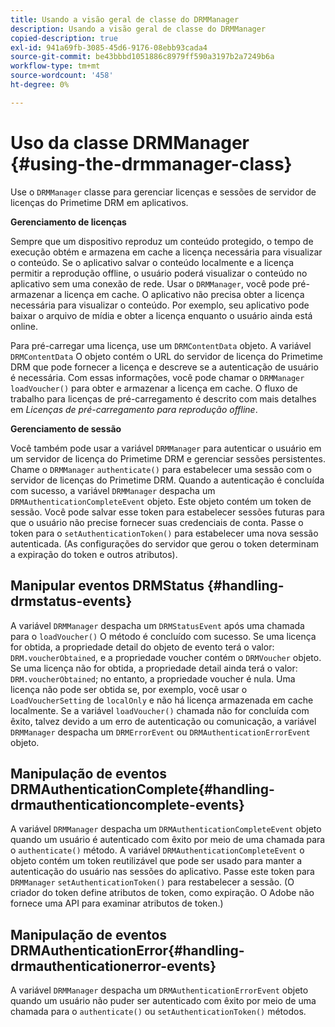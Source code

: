 ```yaml
---
title: Usando a visão geral de classe do DRMManager
description: Usando a visão geral de classe do DRMManager
copied-description: true
exl-id: 941a69fb-3085-45d6-9176-08ebb93cada4
source-git-commit: be43bbbd1051886c8979ff590a3197b2a7249b6a
workflow-type: tm+mt
source-wordcount: '458'
ht-degree: 0%

---
```


# Uso da classe DRMManager {#using-the-drmmanager-class}

Use o `DRMManager` classe para gerenciar licenças e sessões de servidor de licenças do Primetime DRM em aplicativos.

**Gerenciamento de licenças**

Sempre que um dispositivo reproduz um conteúdo protegido, o tempo de execução obtém e armazena em cache a licença necessária para visualizar o conteúdo. Se o aplicativo salvar o conteúdo localmente e a licença permitir a reprodução offline, o usuário poderá visualizar o conteúdo no aplicativo sem uma conexão de rede. Usar o `DRMManager`, você pode pré-armazenar a licença em cache. O aplicativo não precisa obter a licença necessária para visualizar o conteúdo. Por exemplo, seu aplicativo pode baixar o arquivo de mídia e obter a licença enquanto o usuário ainda está online.

Para pré-carregar uma licença, use um `DRMContentData` objeto. A variável `DRMContentData` O objeto contém o URL do servidor de licença do Primetime DRM que pode fornecer a licença e descreve se a autenticação de usuário é necessária. Com essas informações, você pode chamar o `DRMManager` `loadVoucher()` para obter e armazenar a licença em cache. O fluxo de trabalho para licenças de pré-carregamento é descrito com mais detalhes em *Licenças de pré-carregamento para reprodução offline*.

**Gerenciamento de sessão**

Você também pode usar a variável `DRMManager` para autenticar o usuário em um servidor de licença do Primetime DRM e gerenciar sessões persistentes. Chame o `DRMManager` `authenticate()` para estabelecer uma sessão com o servidor de licenças do Primetime DRM. Quando a autenticação é concluída com sucesso, a variável `DRMManager` despacha um `DRMAuthenticationCompleteEvent` objeto. Este objeto contém um token de sessão. Você pode salvar esse token para estabelecer sessões futuras para que o usuário não precise fornecer suas credenciais de conta. Passe o token para o `setAuthenticationToken()` para estabelecer uma nova sessão autenticada. (As configurações do servidor que gerou o token determinam a expiração do token e outros atributos).

## Manipular eventos DRMStatus {#handling-drmstatus-events}

A variável `DRMManager` despacha um `DRMStatusEvent` após uma chamada para o `loadVoucher()` O método é concluído com sucesso. Se uma licença for obtida, a propriedade detail do objeto de evento terá o valor: `DRM.voucherObtained`, e a propriedade voucher contém o `DRMVoucher` objeto. Se uma licença não for obtida, a propriedade detail ainda terá o valor: `DRM.voucherObtained`; no entanto, a propriedade voucher é nula. Uma licença não pode ser obtida se, por exemplo, você usar o `LoadVoucherSetting` de `localOnly` e não há licença armazenada em cache localmente. Se a variável `loadVoucher()` chamada não for concluída com êxito, talvez devido a um erro de autenticação ou comunicação, a variável `DRMManager` despacha um `DRMErrorEvent` ou `DRMAuthenticationErrorEvent` objeto.

## Manipulação de eventos DRMAuthenticationComplete{#handling-drmauthenticationcomplete-events}

A variável `DRMManager` despacha um `DRMAuthenticationCompleteEvent` objeto quando um usuário é autenticado com êxito por meio de uma chamada para o `authenticate()` método. A variável `DRMAuthenticationCompleteEvent` o objeto contém um token reutilizável que pode ser usado para manter a autenticação do usuário nas sessões do aplicativo. Passe este token para `DRMManager` `setAuthenticationToken()` para restabelecer a sessão. (O criador do token define atributos de token, como expiração. O Adobe não fornece uma API para examinar atributos de token.)

## Manipulação de eventos DRMAuthenticationError{#handling-drmauthenticationerror-events}

A variável `DRMManager` despacha um `DRMAuthenticationErrorEvent` objeto quando um usuário não puder ser autenticado com êxito por meio de uma chamada para o `authenticate()` ou `setAuthenticationToken()` métodos.

